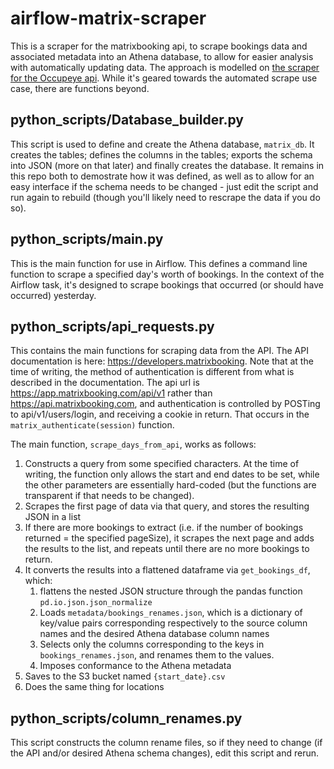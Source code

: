# airflow-matrix-scraper

This is a scraper for the matrixbooking api, to scrape bookings data and associated metadata into an Athena database, to allow for easier analysis with automatically updating data. The approach is modelled on [the scraper for the Occupeye api](https://github.com/moj-analytical-services/airflow-occupeye-scraper). While it's geared towards the automated scrape use case, there are functions beyond.

## python_scripts/Database_builder.py

This script is used to define and create the Athena database, `matrix_db`. It creates the tables; defines the columns in the tables; exports the schema into JSON (more on that later) and finally creates the database. It remains in this repo both to demostrate how it was defined, as well as to allow for an easy interface if the schema needs to be changed - just edit the script and run again to rebuild (though you'll likely need to rescrape the data if you do so).

## python_scripts/main.py

This is the main function for use in Airflow. This defines a command line function to scrape a specified day's worth of bookings. In the context of the Airflow task, it's designed to scrape bookings that occurred (or should have occurred) yesterday.

## python_scripts/api_requests.py

This contains the main functions for scraping data from the API. The API documentation is here: https://developers.matrixbooking. Note that at the time of writing, the method of authentication is different from what is described in the documentation. The api url is https://app.matrixbooking.com/api/v1 rather than https://api.matrixbooking.com, and authentication is controlled by POSTing to api/v1/users/login, and receiving a cookie in return. That occurs in the `matrix_authenticate(session)` function.

The main function, `scrape_days_from_api`, works as follows:
1. Constructs a query from some specified characters. At the time of writing, the function only allows the start and end dates to be set, while the other parameters are essentially hard-coded (but the functions are transparent if that needs to be changed).
2. Scrapes the first page of data via that query, and stores the resulting JSON in a list
3. If there are more bookings to extract (i.e. if the number of bookings returned = the specified pageSize), it scrapes the next page and adds the results to the list, and repeats until there are no more bookings to return.
4. It converts the results into a flattened dataframe via `get_bookings_df`, which:
    1. flattens the nested JSON structure through the pandas function `pd.io.json.json_normalize`
    2. Loads `metadata/bookings_renames.json`, which is a dictionary of key/value pairs corresponding respectively to the source column names and the desired Athena database column names
    3. Selects only the columns corresponding to the keys in `bookings_renames.json`, and renames them to the values.
    4. Imposes conformance to the Athena metadata
5. Saves to the S3 bucket named `{start_date}.csv`
6. Does the same thing for locations

## python_scripts/column_renames.py

This script constructs the column rename files, so if they need to change (if the API and/or desired Athena schema changes), edit this script and rerun.

